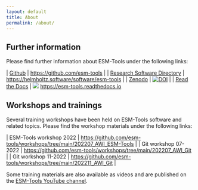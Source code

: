 ```yaml
---
layout: default
title: About
permalink: /about/
---
```

## Further information
Please find further information about ESM-Tools under the following links:

| <a href="https://github.com/" target="_blank">Github</a> | <a href="https://github.com/esm-tools" target="_blank">https://github.com/esm-tools</a> |
| <a href="https://helmholtz.software/" target="_blank">Research Software Directory</a>    | <a href="https://helmholtz.software/software/esm-tools" target="_blank">https://helmholtz.software/software/esm-tools</a> | 
| <a href="https://zenodo.org/" target="_blank">Zenodo</a> | <a href="https://doi.org/10.5281/zenodo.5787476" target="_blank"><img src="https://zenodo.org/badge/DOI/10.5281/zenodo.5787476.svg" alt="DOI"></a> |
| <a href="https://about.readthedocs.com/" target="_blank">Read the Docs</a> | <img src="https://readthedocs.org/projects/esm-tools/badge/?version=latest"> <a href="https://esm-tools.readthedocs.io" target="_blank">https://esm-tools.readthedocs.io</a>

## Workshops and trainings
Several training workshops have been held on ESM-Tools software and related topics. Please find the workshop materials under the following links:

| ESM-Tools workshop 2022 | <a href="https://github.com/esm-tools/workshops/tree/main/202207_AWI_ESM-Tools" target="_blank">https://github.com/esm-tools/workshops/tree/main/202207_AWI_ESM-Tools</a> |
| Git workshop 07-2022 | <a href="https://github.com/esm-tools/workshops/tree/main/202207_AWI_Git" target="_blank">https://github.com/esm-tools/workshops/tree/main/202207_AWI_Git</a> |
| Git workshop 11-2022 | <a href="https://github.com/esm-tools/workshops/tree/main/202211_AWI_Git" target="_blank">https://github.com/esm-tools/workshops/tree/main/202211_AWI_Git</a> |

Some training materials are also available as videos and are published on the <a href="https://www.youtube.com/@esmtools9609" target="_blank">ESM-Tools YouTube channel</a>.
